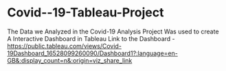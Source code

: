 # Covid--19-Tableau-Project
The Data we Analyzed in the Covid-19 Analysis Project Was used to create A Interactive Dashboard in Tableau 
Link to the Dashboard - https://public.tableau.com/views/Covid-19Dashboard_16528099260090/Dashboard1?:language=en-GB&:display_count=n&:origin=viz_share_link
